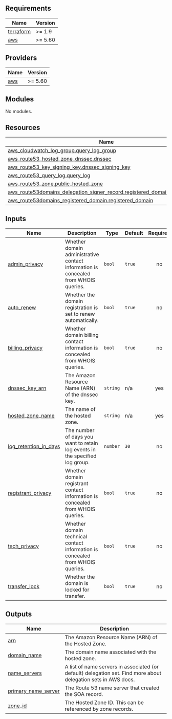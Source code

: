 <!-- BEGIN_TF_DOCS -->
## Requirements

| Name | Version |
|------|---------|
| <a name="requirement_terraform"></a> [terraform](#requirement\_terraform) | >= 1.9 |
| <a name="requirement_aws"></a> [aws](#requirement\_aws) | >= 5.60 |

## Providers

| Name | Version |
|------|---------|
| <a name="provider_aws"></a> [aws](#provider\_aws) | >= 5.60 |

## Modules

No modules.

## Resources

| Name | Type |
|------|------|
| [aws_cloudwatch_log_group.query_log_group](https://registry.terraform.io/providers/hashicorp/aws/latest/docs/resources/cloudwatch_log_group) | resource |
| [aws_route53_hosted_zone_dnssec.dnssec](https://registry.terraform.io/providers/hashicorp/aws/latest/docs/resources/route53_hosted_zone_dnssec) | resource |
| [aws_route53_key_signing_key.dnssec_signing_key](https://registry.terraform.io/providers/hashicorp/aws/latest/docs/resources/route53_key_signing_key) | resource |
| [aws_route53_query_log.query_log](https://registry.terraform.io/providers/hashicorp/aws/latest/docs/resources/route53_query_log) | resource |
| [aws_route53_zone.public_hosted_zone](https://registry.terraform.io/providers/hashicorp/aws/latest/docs/resources/route53_zone) | resource |
| [aws_route53domains_delegation_signer_record.registered_domain_signer_record](https://registry.terraform.io/providers/hashicorp/aws/latest/docs/resources/route53domains_delegation_signer_record) | resource |
| [aws_route53domains_registered_domain.registered_domain](https://registry.terraform.io/providers/hashicorp/aws/latest/docs/resources/route53domains_registered_domain) | resource |

## Inputs

| Name | Description | Type | Default | Required |
|------|-------------|------|---------|:--------:|
| <a name="input_admin_privacy"></a> [admin\_privacy](#input\_admin\_privacy) | Whether domain administrative contact information is concealed from WHOIS queries. | `bool` | `true` | no |
| <a name="input_auto_renew"></a> [auto\_renew](#input\_auto\_renew) | Whether the domain registration is set to renew automatically. | `bool` | `true` | no |
| <a name="input_billing_privacy"></a> [billing\_privacy](#input\_billing\_privacy) | Whether domain billing contact information is concealed from WHOIS queries. | `bool` | `true` | no |
| <a name="input_dnssec_key_arn"></a> [dnssec\_key\_arn](#input\_dnssec\_key\_arn) | The Amazon Resource Name (ARN) of the dnssec key. | `string` | n/a | yes |
| <a name="input_hosted_zone_name"></a> [hosted\_zone\_name](#input\_hosted\_zone\_name) | The name of the hosted zone. | `string` | n/a | yes |
| <a name="input_log_retention_in_days"></a> [log\_retention\_in\_days](#input\_log\_retention\_in\_days) | The number of days you want to retain log events in the specified log group. | `number` | `30` | no |
| <a name="input_registrant_privacy"></a> [registrant\_privacy](#input\_registrant\_privacy) | Whether domain registrant contact information is concealed from WHOIS queries. | `bool` | `true` | no |
| <a name="input_tech_privacy"></a> [tech\_privacy](#input\_tech\_privacy) | Whether domain technical contact information is concealed from WHOIS queries. | `bool` | `true` | no |
| <a name="input_transfer_lock"></a> [transfer\_lock](#input\_transfer\_lock) | Whether the domain is locked for transfer. | `bool` | `true` | no |

## Outputs

| Name | Description |
|------|-------------|
| <a name="output_arn"></a> [arn](#output\_arn) | The Amazon Resource Name (ARN) of the Hosted Zone. |
| <a name="output_domain_name"></a> [domain\_name](#output\_domain\_name) | The domain name associated with the hosted zone. |
| <a name="output_name_servers"></a> [name\_servers](#output\_name\_servers) | A list of name servers in associated (or default) delegation set. Find more about delegation sets in AWS docs. |
| <a name="output_primary_name_server"></a> [primary\_name\_server](#output\_primary\_name\_server) | The Route 53 name server that created the SOA record. |
| <a name="output_zone_id"></a> [zone\_id](#output\_zone\_id) | The Hosted Zone ID. This can be referenced by zone records. |
<!-- END_TF_DOCS -->